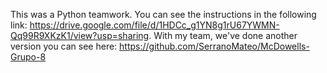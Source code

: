 This was a Python teamwork. You can see the instructions in the following link: https://drive.google.com/file/d/1HDCc_g1YN8g1rU67YWMN-Qq99R9XKzK1/view?usp=sharing.
With my team, we've done another version you can see here: https://github.com/SerranoMateo/McDowells-Grupo-8
